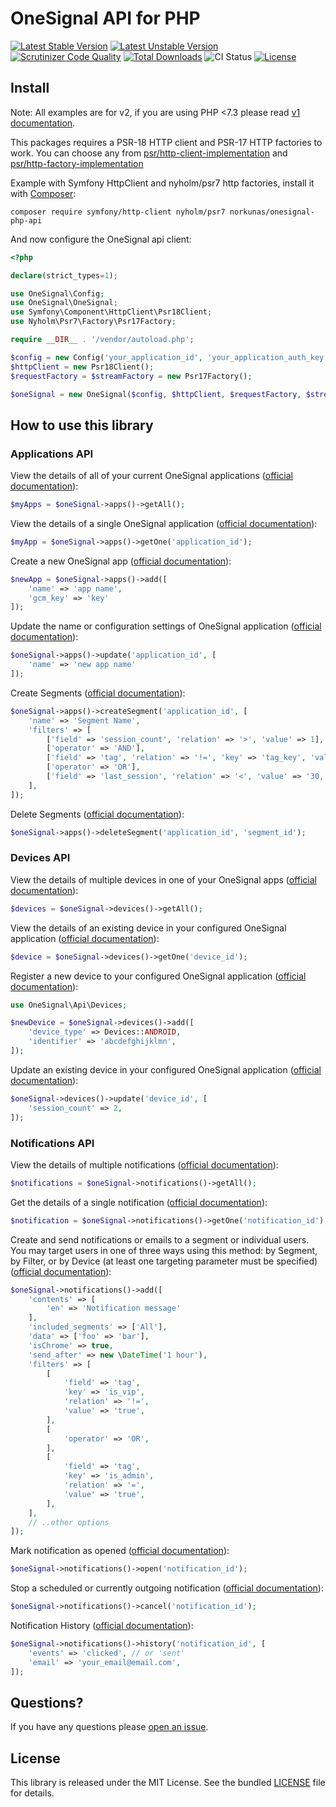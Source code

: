 # OneSignal API for PHP

[![Latest Stable Version](https://poser.pugx.org/norkunas/onesignal-php-api/v/stable)](https://packagist.org/packages/norkunas/onesignal-php-api)
[![Latest Unstable Version](https://poser.pugx.org/norkunas/onesignal-php-api/v/unstable)](https://packagist.org/packages/norkunas/onesignal-php-api)
[![Scrutinizer Code Quality](https://scrutinizer-ci.com/g/norkunas/onesignal-php-api/badges/quality-score.png?b=master)](https://scrutinizer-ci.com/g/norkunas/onesignal-php-api/?branch=1.0)
[![Total Downloads](https://poser.pugx.org/norkunas/onesignal-php-api/downloads)](https://packagist.org/packages/norkunas/onesignal-php-api)
![CI Status](https://github.com/norkunas/youtube-dl-php/workflows/CI/badge.svg?branch=master)
[![License](https://poser.pugx.org/norkunas/onesignal-php-api/license)](https://packagist.org/packages/norkunas/onesignal-php-api)

## Install

Note: All examples are for v2, if you are using PHP <7.3 please read [v1 documentation](https://github.com/norkunas/onesignal-php-api/blob/1.0/README.md).

This packages requires a PSR-18 HTTP client and PSR-17 HTTP factories to work. You can choose any from
[psr/http-client-implementation](https://packagist.org/providers/psr/http-client-implementation)
and [psr/http-factory-implementation](https://packagist.org/providers/psr/http-factory-implementation)

Example with Symfony HttpClient and nyholm/psr7 http factories, install it with [Composer](https://getcomposer.org/):

```
composer require symfony/http-client nyholm/psr7 norkunas/onesignal-php-api
```

And now configure the OneSignal api client:

```php
<?php

declare(strict_types=1);

use OneSignal\Config;
use OneSignal\OneSignal;
use Symfony\Component\HttpClient\Psr18Client;
use Nyholm\Psr7\Factory\Psr17Factory;

require __DIR__ . '/vendor/autoload.php';

$config = new Config('your_application_id', 'your_application_auth_key', 'your_auth_key');
$httpClient = new Psr18Client();
$requestFactory = $streamFactory = new Psr17Factory();

$oneSignal = new OneSignal($config, $httpClient, $requestFactory, $streamFactory);
```

## How to use this library

### Applications API

View the details of all of your current OneSignal applications ([official documentation](https://documentation.onesignal.com/reference#view-apps-apps)):

```php
$myApps = $oneSignal->apps()->getAll();
```

View the details of a single OneSignal application ([official documentation](https://documentation.onesignal.com/reference#view-an-app)):

```php
$myApp = $oneSignal->apps()->getOne('application_id');
```

Create a new OneSignal app ([official documentation](https://documentation.onesignal.com/reference#create-an-app)):

```php
$newApp = $oneSignal->apps()->add([
    'name' => 'app name',
    'gcm_key' => 'key'
]);
```

Update the name or configuration settings of OneSignal application ([official documentation](https://documentation.onesignal.com/reference#update-an-app)):

```php
$oneSignal->apps()->update('application_id', [
    'name' => 'new app name'
]);
```

Create Segments ([official documentation](https://documentation.onesignal.com/reference#create-segments)):

```php
$oneSignal->apps()->createSegment('application_id', [
    'name' => 'Segment Name',
    'filters' => [
        ['field' => 'session_count', 'relation' => '>', 'value' => 1],
        ['operator' => 'AND'],
        ['field' => 'tag', 'relation' => '!=', 'key' => 'tag_key', 'value' => '1'],
        ['operator' => 'OR'],
        ['field' => 'last_session', 'relation' => '<', 'value' => '30,'],
    ],
]);
```

Delete Segments ([official documentation](https://documentation.onesignal.com/reference#delete-segments)):

```php
$oneSignal->apps()->deleteSegment('application_id', 'segment_id');
```

### Devices API

View the details of multiple devices in one of your OneSignal apps ([official documentation](https://documentation.onesignal.com/reference#view-devices)):

```php
$devices = $oneSignal->devices()->getAll();
```

View the details of an existing device in your configured OneSignal application ([official documentation](https://documentation.onesignal.com/reference#view-device)):

```php
$device = $oneSignal->devices()->getOne('device_id');
```

Register a new device to your configured OneSignal application ([official documentation](https://documentation.onesignal.com/reference#add-a-device)):

```php
use OneSignal\Api\Devices;

$newDevice = $oneSignal->devices()->add([
    'device_type' => Devices::ANDROID,
    'identifier' => 'abcdefghijklmn',
]);
```

Update an existing device in your configured OneSignal application ([official documentation](https://documentation.onesignal.com/reference#edit-device)):

```php
$oneSignal->devices()->update('device_id', [
    'session_count' => 2,
]);
```

### Notifications API

View the details of multiple notifications ([official documentation](https://documentation.onesignal.com/reference#view-notifications)):

```php
$notifications = $oneSignal->notifications()->getAll();
```

Get the details of a single notification ([official documentation](https://documentation.onesignal.com/reference#view-notification)):

```php
$notification = $oneSignal->notifications()->getOne('notification_id');
```

Create and send notifications or emails to a segment or individual users.
You may target users in one of three ways using this method: by Segment, by
Filter, or by Device (at least one targeting parameter must be specified) ([official documentation](https://documentation.onesignal.com/reference#create-notification)):

```php
$oneSignal->notifications()->add([
    'contents' => [
        'en' => 'Notification message'
    ],
    'included_segments' => ['All'],
    'data' => ['foo' => 'bar'],
    'isChrome' => true,
    'send_after' => new \DateTime('1 hour'),
    'filters' => [
        [
            'field' => 'tag',
            'key' => 'is_vip',
            'relation' => '!=',
            'value' => 'true',
        ],
        [
            'operator' => 'OR',
        ],
        [
            'field' => 'tag',
            'key' => 'is_admin',
            'relation' => '=',
            'value' => 'true',
        ],
    ],
    // ..other options
]);
```

Mark notification as opened ([official documentation](https://documentation.onesignal.com/reference#track-open)):

```php
$oneSignal->notifications()->open('notification_id');
```

Stop a scheduled or currently outgoing notification ([official documentation](https://documentation.onesignal.com/reference#cancel-notification)):

```php
$oneSignal->notifications()->cancel('notification_id');
```

Notification History ([official documentation](https://documentation.onesignal.com/reference#notification-history)):

```php
$oneSignal->notifications()->history('notification_id', [
    'events' => 'clicked', // or 'sent'
    'email' => 'your_email@email.com',
]);
```

## Questions?

If you have any questions please [open an issue](https://github.com/norkunas/onesignal-php-api/issues/new).

## License

This library is released under the MIT License. See the bundled [LICENSE](https://github.com/norkunas/onesignal-php-api/blob/master/LICENSE) file for details.
